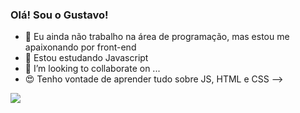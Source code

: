 ### Olá! Sou o Gustavo!



- 🔭 Eu ainda não trabalho na área de programação, mas estou me apaixonando por front-end
- 🌱 Estou estudando Javascript 
- 👯 I’m looking to collaborate on ...
- 😍 Tenho vontade de aprender tudo sobre JS, HTML e CSS
-->

<div>
 <a href="https://www.linkedin.com/in/gustavollema/" target="_blank"><img src="https://img.shields.io/badge/-LinkedIn-%230077B5?style=for-the-badge&logo=linkedin&logoColor=white" target="_blank"></a> 
</div>
